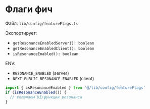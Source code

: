 # Флаги фич

Файл: `lib/config/featureFlags.ts`

Экспортирует:
- `getResonanceEnabledServer(): boolean`
- `getResonanceEnabledClient(): boolean`
- `isResonanceEnabled(): boolean`

ENV:
- `RESONANCE_ENABLED` (server)
- `NEXT_PUBLIC_RESONANCE_ENABLED` (client)

```ts
import { isResonanceEnabled } from '@/lib/config/featureFlags'
if (isResonanceEnabled()) {
  // включаем UI/функции резонанса
}
```